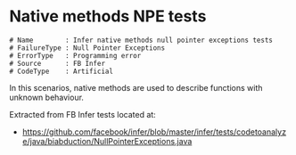 # Native methods NPE tests

```
# Name        : Infer native methods null pointer exceptions tests
# FailureType : Null Pointer Exceptions
# ErrorType   : Programming error
# Source      : FB Infer
# CodeType    : Artificial
```

In this scenarios, native methods are used to describe functions with unknown behaviour.

Extracted from FB Infer tests located at:

- https://github.com/facebook/infer/blob/master/infer/tests/codetoanalyze/java/biabduction/NullPointerExceptions.java